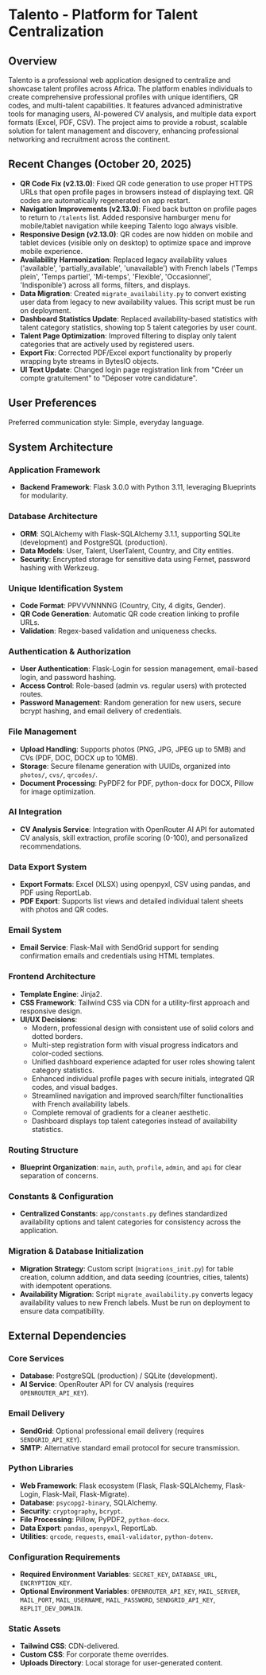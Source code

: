 # Talento - Platform for Talent Centralization

## Overview

Talento is a professional web application designed to centralize and showcase talent profiles across Africa. The platform enables individuals to create comprehensive professional profiles with unique identifiers, QR codes, and multi-talent capabilities. It features advanced administrative tools for managing users, AI-powered CV analysis, and multiple data export formats (Excel, PDF, CSV). The project aims to provide a robust, scalable solution for talent management and discovery, enhancing professional networking and recruitment across the continent.

## Recent Changes (October 20, 2025)

- **QR Code Fix (v2.13.0)**: Fixed QR code generation to use proper HTTPS URLs that open profile pages in browsers instead of displaying text. QR codes are automatically regenerated on app restart.
- **Navigation Improvements (v2.13.0)**: Fixed back button on profile pages to return to `/talents` list. Added responsive hamburger menu for mobile/tablet navigation while keeping Talento logo always visible.
- **Responsive Design (v2.13.0)**: QR codes are now hidden on mobile and tablet devices (visible only on desktop) to optimize space and improve mobile experience.
- **Availability Harmonization**: Replaced legacy availability values ('available', 'partially_available', 'unavailable') with French labels ('Temps plein', 'Temps partiel', 'Mi-temps', 'Flexible', 'Occasionnel', 'Indisponible') across all forms, filters, and displays.
- **Data Migration**: Created `migrate_availability.py` to convert existing user data from legacy to new availability values. This script must be run on deployment.
- **Dashboard Statistics Update**: Replaced availability-based statistics with talent category statistics, showing top 5 talent categories by user count.
- **Talent Page Optimization**: Improved filtering to display only talent categories that are actively used by registered users.
- **Export Fix**: Corrected PDF/Excel export functionality by properly wrapping byte streams in BytesIO objects.
- **UI Text Update**: Changed login page registration link from "Créer un compte gratuitement" to "Déposer votre candidature".

## User Preferences

Preferred communication style: Simple, everyday language.

## System Architecture

### Application Framework
- **Backend Framework**: Flask 3.0.0 with Python 3.11, leveraging Blueprints for modularity.

### Database Architecture
- **ORM**: SQLAlchemy with Flask-SQLAlchemy 3.1.1, supporting SQLite (development) and PostgreSQL (production).
- **Data Models**: User, Talent, UserTalent, Country, and City entities.
- **Security**: Encrypted storage for sensitive data using Fernet, password hashing with Werkzeug.

### Unique Identification System
- **Code Format**: PPVVVNNNNG (Country, City, 4 digits, Gender).
- **QR Code Generation**: Automatic QR code creation linking to profile URLs.
- **Validation**: Regex-based validation and uniqueness checks.

### Authentication & Authorization
- **User Authentication**: Flask-Login for session management, email-based login, and password hashing.
- **Access Control**: Role-based (admin vs. regular users) with protected routes.
- **Password Management**: Random generation for new users, secure bcrypt hashing, and email delivery of credentials.

### File Management
- **Upload Handling**: Supports photos (PNG, JPG, JPEG up to 5MB) and CVs (PDF, DOC, DOCX up to 10MB).
- **Storage**: Secure filename generation with UUIDs, organized into `photos/`, `cvs/`, `qrcodes/`.
- **Document Processing**: PyPDF2 for PDF, python-docx for DOCX, Pillow for image optimization.

### AI Integration
- **CV Analysis Service**: Integration with OpenRouter AI API for automated CV analysis, skill extraction, profile scoring (0-100), and personalized recommendations.

### Data Export System
- **Export Formats**: Excel (XLSX) using openpyxl, CSV using pandas, and PDF using ReportLab.
- **PDF Export**: Supports list views and detailed individual talent sheets with photos and QR codes.

### Email System
- **Email Service**: Flask-Mail with SendGrid support for sending confirmation emails and credentials using HTML templates.

### Frontend Architecture
- **Template Engine**: Jinja2.
- **CSS Framework**: Tailwind CSS via CDN for a utility-first approach and responsive design.
- **UI/UX Decisions**:
    - Modern, professional design with consistent use of solid colors and dotted borders.
    - Multi-step registration form with visual progress indicators and color-coded sections.
    - Unified dashboard experience adapted for user roles showing talent category statistics.
    - Enhanced individual profile pages with secure initials, integrated QR codes, and visual badges.
    - Streamlined navigation and improved search/filter functionalities with French availability labels.
    - Complete removal of gradients for a cleaner aesthetic.
    - Dashboard displays top talent categories instead of availability statistics.

### Routing Structure
- **Blueprint Organization**: `main`, `auth`, `profile`, `admin`, and `api` for clear separation of concerns.

### Constants & Configuration
- **Centralized Constants**: `app/constants.py` defines standardized availability options and talent categories for consistency across the application.

### Migration & Database Initialization
- **Migration Strategy**: Custom script (`migrations_init.py`) for table creation, column addition, and data seeding (countries, cities, talents) with idempotent operations.
- **Availability Migration**: Script `migrate_availability.py` converts legacy availability values to new French labels. Must be run on deployment to ensure data compatibility.

## External Dependencies

### Core Services
- **Database**: PostgreSQL (production) / SQLite (development).
- **AI Service**: OpenRouter API for CV analysis (requires `OPENROUTER_API_KEY`).

### Email Delivery
- **SendGrid**: Optional professional email delivery (requires `SENDGRID_API_KEY`).
- **SMTP**: Alternative standard email protocol for secure transmission.

### Python Libraries
- **Web Framework**: Flask ecosystem (Flask, Flask-SQLAlchemy, Flask-Login, Flask-Mail, Flask-Migrate).
- **Database**: `psycopg2-binary`, SQLAlchemy.
- **Security**: `cryptography`, `bcrypt`.
- **File Processing**: Pillow, PyPDF2, `python-docx`.
- **Data Export**: `pandas`, `openpyxl`, ReportLab.
- **Utilities**: `qrcode`, `requests`, `email-validator`, `python-dotenv`.

### Configuration Requirements
- **Required Environment Variables**: `SECRET_KEY`, `DATABASE_URL`, `ENCRYPTION_KEY`.
- **Optional Environment Variables**: `OPENROUTER_API_KEY`, `MAIL_SERVER`, `MAIL_PORT`, `MAIL_USERNAME`, `MAIL_PASSWORD`, `SENDGRID_API_KEY`, `REPLIT_DEV_DOMAIN`.

### Static Assets
- **Tailwind CSS**: CDN-delivered.
- **Custom CSS**: For corporate theme overrides.
- **Uploads Directory**: Local storage for user-generated content.